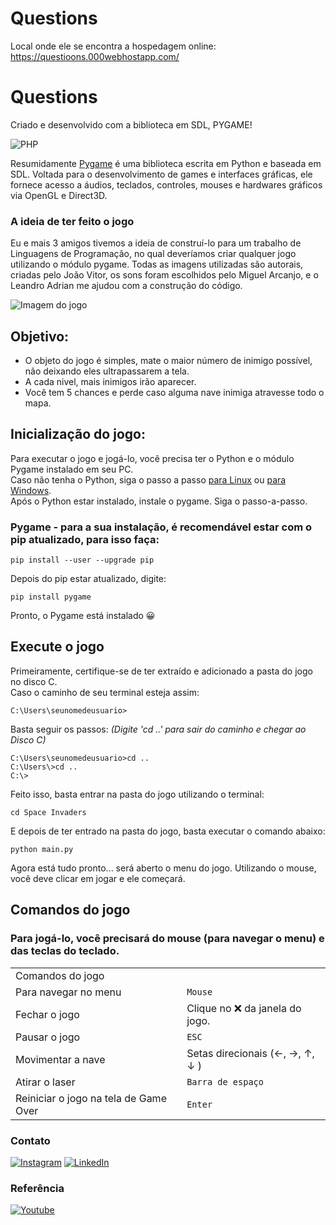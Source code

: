 # Questions
Local onde ele se encontra a hospedagem online:
https://questioons.000webhostapp.com/

# Questions 

Criado e desenvolvido com a biblioteca em SDL, PYGAME!

![PHP](https://img.shields.io/badge/PHP-3776AB?style=for-the-badge&logo=php&logoColor=white)

Resumidamente [Pygame](https://www.pygame.org/news) 
 é uma biblioteca escrita em Python e baseada em SDL. Voltada para o desenvolvimento de games e interfaces gráficas, ele fornece acesso a áudios, teclados, controles, mouses e hardwares gráficos via OpenGL e Direct3D.<br>
 
### A ideia de ter feito o jogo
Eu e mais 3 amigos tivemos a ideia de construí-lo para um trabalho de Linguagens de Programação, no qual deveríamos criar qualquer jogo utilizando o módulo pygame. Todas as imagens utilizadas são autorais, criadas pelo João Vitor, os sons foram escolhidos pelo Miguel Arcanjo, e o Leandro Adrian me ajudou com a construção do código.

![Imagem do jogo](https://user-images.githubusercontent.com/103830032/175787761-60b59f98-d29a-450b-9a3e-2d3411ce16d8.png)
## Objetivo:
- O objeto do jogo é simples, mate o maior número de inimigo possível, não deixando eles ultrapassarem a tela.<br>
- A cada nivel, mais inimigos irão aparecer.<br>
- Você tem 5 chances e perde caso alguma nave inimiga atravesse todo o mapa.

## Inicialização do jogo:
Para executar o jogo e jogá-lo, você precisa ter o Python e o módulo Pygame instalado em seu PC. <br>
Caso não tenha o Python, siga o passo a passo [para Linux](https://python.org.br/instalacao-linux/) ou [para Windows](https://python.org.br/instalacao-windows/).<br>
Após o Python estar instalado, instale o pygame. Siga o passo-a-passo.

### Pygame - para a sua instalação, é recomendável estar com o pip atualizado, para isso faça:
```
pip install --user --upgrade pip 
```
Depois do pip estar atualizado, digite:
```
pip install pygame
```
Pronto, o Pygame está instalado 😀

## Execute o jogo

Primeiramente, certifique-se de ter extraído e adicionado a pasta do jogo no disco C.<br>
Caso o caminho de seu terminal esteja assim:
```
C:\Users\seunomedeusuario>
```
Basta seguir os passos: *(Digite 'cd ..' para sair do caminho e chegar ao Disco C)*
```
C:\Users\seunomedeusuario>cd ..
C:\Users\>cd ..
C:\>
```
Feito isso, basta entrar na pasta do jogo utilizando o terminal:
```
cd Space Invaders
```
E depois de ter entrado na pasta do jogo, basta executar o comando abaixo:
```
python main.py
```

Agora está tudo pronto... será aberto o menu do jogo. Utilizando o mouse, você deve clicar em jogar e ele começará.

## Comandos do jogo
### Para jogá-lo, você precisará do mouse (para navegar o menu) e das teclas do teclado.
<table>
  <tr>
    <td colspan="2" style="text-align=center">Comandos do jogo</td>
  </tr>
  <tr>
    <td>Para navegar no menu</td>
    <td><code>Mouse</code></td>
  </tr>
  <tr>
    <td>Fechar o jogo</td>
    <td>Clique no ❌ da janela do jogo.</td>
  </tr>
    <td>Pausar o jogo</td>
    <td><code>ESC</code></td>
  </tr>
  <tr>
    <td>Movimentar a nave</td>
    <td>Setas direcionais (←, →, ↑, ↓ )</td>
  </tr>
  <tr>
    <td>Atirar o laser</td>
    <td><code>Barra de espaço</code></td>
  </tr>
  <tr>
    <td>Reiniciar o jogo na tela de Game Over</td>
    <td><code>Enter</code></td>
  </tr>
</table>

### Contato
[![Instagram](https://img.shields.io/badge/Instagram-E4405F?style=for-the-badge&logo=instagram&logoColor=white)](https://www.instagram.com/luizgustavooferreira)
[![LinkedIn](https://img.shields.io/badge/LinkedIn-0077B5?style=for-the-badge&logo=linkedin&logoColor=white)](https://www.linkedin.com/in/luiz-gustavo-costa-ferreira-bb87bb282/)

### Referência<br>
[![Youtube](https://img.shields.io/badge/YouTube-FF0000?style=for-the-badge&logo=youtube&logoColor=white)](https://www.youtube.com/watch?v=Q-__8Xw9KTM)
